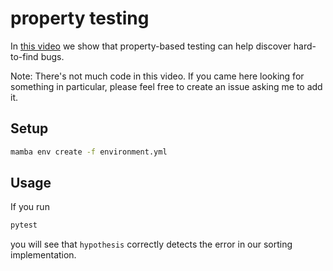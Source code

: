 # property testing
In [this video](https://youtu.be/xBhUzShDv8k) we show that property-based testing can help discover hard-to-find bugs.

Note: There's not much code in this video. If you came here looking for something in particular, please feel free to create an issue asking me to add it.

## Setup
```sh
mamba env create -f environment.yml
```

## Usage
If you run
```sh
pytest
```
you will see that `hypothesis` correctly detects the error in our sorting implementation.
